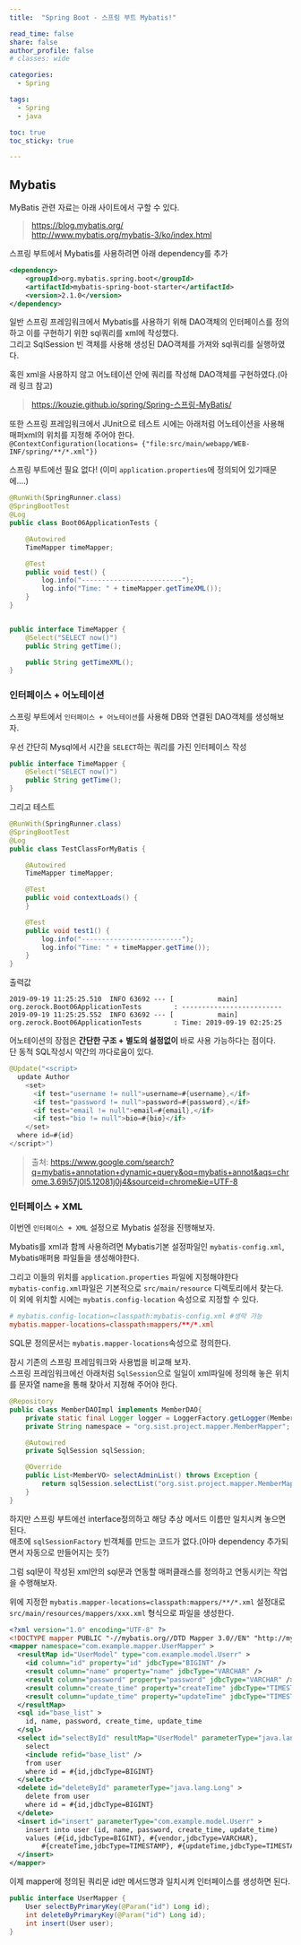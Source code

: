 ```yaml
---
title:  "Spring Boot - 스프링 부트 Mybatis!"

read_time: false
share: false
author_profile: false
# classes: wide

categories:
  - Spring

tags:
  - Spring
  - java

toc: true
toc_sticky: true

---
```


## Mybatis


MyBatis 관련 자료는 아래 사이트에서 구할 수 있다.  

> https://blog.mybatis.org/  
> http://www.mybatis.org/mybatis-3/ko/index.html  


스프링 부트에서 Mybatis를 사용하려면 아래 dependency를 추가  

```xml
<dependency>
    <groupId>org.mybatis.spring.boot</groupId>
    <artifactId>mybatis-spring-boot-starter</artifactId>
    <version>2.1.0</version>
</dependency>
```

일반 스프링 프레임워크에서 Mybatis를 사용하기 위해 DAO객체의 인터페이스를 정의하고 이를 구현하기 위한 sql쿼리를 xml에 작성했다.  
그리고 SqlSession 빈 객체를 사용해 생성된 DAO객체를 가져와 sql쿼리를 실행하였다.  

혹읜 xml을 사용하지 않고 어노테이션 안에 쿼리를 작성해 DAO객체를 구현하였다.(아래 링크 참고)  

> https://kouzie.github.io/spring/Spring-스프링-MyBatis/

  
또한 스프링 프레임워크에서 JUnit으로 테스트 시에는 아래처럼 어노테이션을 사용해 매퍼xml의 위치를 지정해 주어야 한다.  
`@ContextConfiguration(locations= {"file:src/main/webapp/WEB-INF/spring/**/*.xml"})`  

스프링 부트에선 필요 없다! (이미 `application.properties`에 정의되어 있기때문에....)

```java
@RunWith(SpringRunner.class)
@SpringBootTest
@Log
public class Boot06ApplicationTests {

    @Autowired
    TimeMapper timeMapper;

    @Test
    public void test() {
        log.info("-------------------------");
        log.info("Time: " + timeMapper.getTimeXML());
    }
}


public interface TimeMapper {
    @Select("SELECT now()")
    public String getTime();

    public String getTimeXML();
}

```

### 인터페이스 + 어노테이션


스프링 부트에서 `인터페이스 + 어노테이션`를 사용해 DB와 연결된 DAO객체를 생성해보자.  

우선 간단히 Mysql에서 시간을 `SELECT`하는 쿼리를 가진 인터페이스 작성

```java
public interface TimeMapper {
    @Select("SELECT now()")
    public String getTime();
}
```

그리고 테스트

```java
@RunWith(SpringRunner.class)
@SpringBootTest
@Log
public class TestClassForMyBatis {

    @Autowired
    TimeMapper timeMapper;

    @Test
    public void contextLoads() {
    }

    @Test
    public void test1() {
        log.info("-------------------------");
        log.info("Time: " + timeMapper.getTime());
    }
}
```

출력값  
```
2019-09-19 11:25:25.510  INFO 63692 --- [           main] org.zerock.Boot06ApplicationTests        : -------------------------
2019-09-19 11:25:25.552  INFO 63692 --- [           main] org.zerock.Boot06ApplicationTests        : Time: 2019-09-19 02:25:25
```

어노테이션의 장점은 **간단한 구조 + 별도의 설정없이** 바로 사용 가능하다는 점이다.  
단 동적 SQL작성시 약간의 까다로움이 있다.  


```java
@Update("<script>
  update Author
    <set>
      <if test="username != null">username=#{username},</if>
      <if test="password != null">password=#{password},</if>
      <if test="email != null">email=#{email},</if>
      <if test="bio != null">bio=#{bio}</if>
    </set>
  where id=#{id}
</script>")
```

> 출처: https://www.google.com/search?q=mybatis+annotation+dynamic+query&oq=mybatis+annot&aqs=chrome.3.69i57j0l5.12081j0j4&sourceid=chrome&ie=UTF-8   


### 인터페이스 + XML

이번엔 `인터페이스 + XML` 설정으로 Mybatis 설정을 진행해보자.  

Mybatis를 xml과 함께 사용하려면 Mybatis기본 설정파일인 `mybatis-config.xml`, 
Mybatis매퍼용 파일들을 생성해야한다.  

그리고 이들의 위치를 `application.properties` 파일에 지정해야한다  
`mybatis-config.xml`파일은 기본적으로 `src/main/resource` 디렉토리에서 찾는다.  
이 외에 위치할 시에는 `mybatis.config-location` 속성으로 지정할 수 있다.  

```conf
# mybatis.config-location=classpath:mybatis-config.xml #생략 가능
mybatis.mapper-locations=classpath:mappers/**/*.xml
```
SQL문 정의문서는 `mybatis.mapper-locations`속성으로 정의한다.  

잠시 기존의 스프링 프레임워크와 사용법을 비교해 보자.  
스프링 프레임워크에선 아래처럼 `SqlSession`으로 일일이 xml파일에 정의해 놓은 위치를 문자열 name을 통해 찾아서 지정해 주어야 한다.  
```java
@Repository
public class MemberDAOImpl implements MemberDAO{
	private static final Logger logger = LoggerFactory.getLogger(MemberDAOImpl.class);
	private String namespace = "org.sist.project.mapper.MemberMapper";

	@Autowired
	private SqlSession sqlSession;

	@Override
	public List<MemberVO> selectAdminList() throws Exception {
		return sqlSession.selectList("org.sist.project.mapper.MemberMapper.selectAdminList");
	}
}
```

하지만 스프링 부트에선 interface정의하고 해당 추상 메서드 이름만 일치시켜 놓으면 된다.  
애초에 `sqlSessionFactory` 빈객체를 만드는 코드가 없다.(아마 dependency 추가되면서 자동으로 만들어지는 듯?)

그럼 sql문이 작성된 xml안의 sql문과 연동할 매퍼클래스를 정의하고 연동시키는 작업을 수행해보자.  

위에 지정한 `mybatis.mapper-locations=classpath:mappers/**/*.xml` 설정대로 `src/main/resources/mappers/xxx.xml` 형식으로 파일을 생성한다.  

```xml
<?xml version="1.0" encoding="UTF-8" ?>
<!DOCTYPE mapper PUBLIC "-//mybatis.org//DTD Mapper 3.0//EN" "http://mybatis.org/dtd/mybatis-3-mapper.dtd" >
<mapper namespace="com.example.mapper.UserMapper" >
  <resultMap id="UserModel" type="com.example.model.Userr" >
    <id column="id" property="id" jdbcType="BIGINT" />
    <result column="name" property="name" jdbcType="VARCHAR" />
    <result column="password" property="password" jdbcType="VARCHAR" />
    <result column="create_time" property="createTime" jdbcType="TIMESTAMP" />
    <result column="update_time" property="updateTime" jdbcType="TIMESTAMP" />
  </resultMap>
  <sql id="base_list" >
    id, name, password, create_time, update_time
  </sql>
  <select id="selectById" resultMap="UserModel" parameterType="java.lang.Long">
    select 
    <include refid="base_list" />
    from user
    where id = #{id,jdbcType=BIGINT}
  </select>
  <delete id="deleteById" parameterType="java.lang.Long" >
    delete from user
    where id = #{id,jdbcType=BIGINT}
  </delete>
  <insert id="insert" parameterType="com.example.model.Userr" >
    insert into user (id, name, password, create_time, update_time)
    values (#{id,jdbcType=BIGINT}, #{vendor,jdbcType=VARCHAR},
        #{createTime,jdbcType=TIMESTAMP}, #{updateTime,jdbcType=TIMESTAMP})
  </insert>
</mapper>
```

이제 mapper에 정의된 쿼리문 id만 메서드명과 일치시켜 인터페이스를 생성하면 된다.  

```java
public interface UserMapper {
    User selectByPrimaryKey(@Param("id") Long id);
    int deleteByPrimaryKey(@Param("id") Long id);
    int insert(User user);
}
```